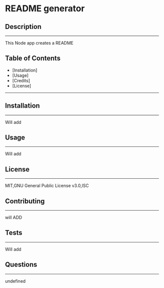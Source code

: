 
# README generator 

## Description
___

This Node app creates a README 

## Table of Contents 
- [Installation]
- [Usage]
- [Credits]
- [License]
___

## Installation
___

Will add

## Usage

___

Will add

## License

___

MIT,GNU General Public License v3.0,ISC 

## Contributing

___

will ADD

## Tests 

___

Will add

## Questions 

___

undefined
